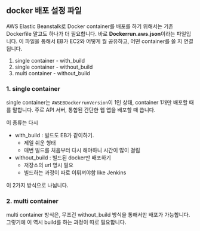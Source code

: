## docker 배포 설정 파일

AWS Elastic Beanstalk로 Docker container를 배포를 하기 위해서는 기존 Dockerfile 말고도 하나가 더 필요합니다. 바로 **Dockerrun.aws.json**이라는 파일입니다. 이 파일을 통해서 EB가 EC2와 어떻게 뭘 공유하고, 어떤 container를 쓸 지 연결됩니다.

1. single container - with_build
2. single container - without_build
3. multi container - without_build


### 1. single container

single container는 `AWSEBDockerrunVersion`이 1인 상태, container 1개만 배포할 때를 말합니다. 주로 API 서버, 통합된 간단한 웹 앱을 배포할 때 씁니다.

이 종류는 다시 
- with_build : 빌드도 EB가 같이하기.
  - 제일 쉬운 형태
  - 매번 빌드를 처음부터 다시 해야하니 시간이 많이 걸림
- without_build : 빌드된 docker만 배포하기
  - 저장소의 url 명시 필요
  - 빌드하는 과정이 따로 이뤄져야함 like Jenkins

이 2가지 방식으로 나뉩니다.


### 2. multi container

multi container 방식은, 무조건 without_build 방식을 통해서만 배포가 가능합니다. 그렇기에 이 역시 build를 하는 과정이 따로 필요합니다.